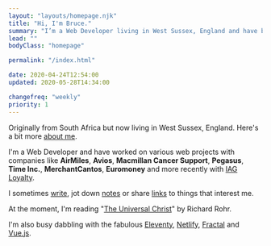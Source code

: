 ```yaml
---
layout: "layouts/homepage.njk"
title: "Hi, I'm Bruce."
summary: "I’m a Web Developer living in West Sussex, England and have been helping people build & enhance their websites for a number of years."
lead: ""
bodyClass: "homepage"

permalink: "/index.html"

date: 2020-04-24T12:54:00
updated: 2020-05-28T14:34:00

changefreq: "weekly"
priority: 1
---
```


Originally from South Africa but now living in West Sussex, England. Here's a bit more [about me][1].

I'm a Web Developer and have worked on various web projects with companies like **AirMiles**, **Avios**, **Macmillan Cancer Support**, **Pegasus**, **Time Inc.**, **MerchantCantos**, **Euromoney** and more recently with [IAG Loyalty][2].

I sometimes [write][3], jot down [notes][4] or share [links][5] to things that interest me.

At the moment, I'm reading "[The Universal Christ][7]" by Richard Rohr.

I'm also busy dabbling with the fabulous [Eleventy][8], [Netlify][9], [Fractal][10] and [Vue.js][11].

[1]: /about
[2]: https://iagloyalty.com/
[3]: /writing
[4]: /notes
[5]: /links
[6]: https://www.future-ethics.com/
[7]: https://universalchrist.cac.org/
[8]: https://www.11ty.io/
[9]: https://www.netlify.com/
[10]: https://fractal.build/
[11]: https://vuejs.org/
